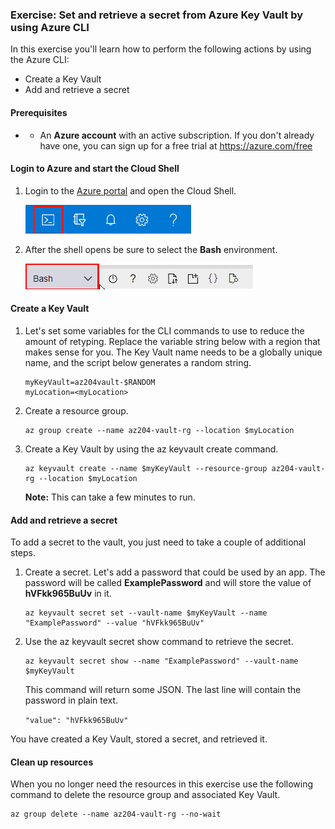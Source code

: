 ### Exercise: Set and retrieve a secret from Azure Key Vault by using Azure CLI

In this exercise you'll learn how to perform the following actions by using the Azure CLI:

- Create a Key Vault
- Add and retrieve a secret

#### Prerequisites

- 
  - An **Azure account** with an active subscription. If you don't already have one, you can sign up for a free trial at https://azure.com/free

#### Login to Azure and start the Cloud Shell

1. Login to the [Azure portal](https://portal.azure.com/) and open the Cloud Shell.

   ![The location of Cloud Shell launch button.](../Images/01-01.png)

2. After the shell opens be sure to select the **Bash** environment.

   ![Selecting the Bash environment.](../Images/01-02.png)

#### Create a Key Vault

1. Let's set some variables for the CLI commands to use to reduce the amount of retyping. Replace the <myLocation> variable string below with a region that makes sense for you. The Key Vault name needs to be a globally unique name, and the script below generates a random string.

   ```
   myKeyVault=az204vault-$RANDOM 
   myLocation=<myLocation>
   ```

   

2. Create a resource group.

   ```
   az group create --name az204-vault-rg --location $myLocation
   ```

   

3. Create a Key Vault by using the az keyvault create command.

   ```
   az keyvault create --name $myKeyVault --resource-group az204-vault-rg --location $myLocation
   ```

   **Note:** This can take a few minutes to run.

#### Add and retrieve a secret

To add a secret to the vault, you just need to take a couple of additional steps.

1. Create a secret. Let's add a password that could be used by an app. The password will be called **ExamplePassword** and will store the value of **hVFkk965BuUv** in it.

   ```
   az keyvault secret set --vault-name $myKeyVault --name "ExamplePassword" --value "hVFkk965BuUv"
   ```

2. Use the az keyvault secret show command to retrieve the secret.

   ```
   az keyvault secret show --name "ExamplePassword" --vault-name $myKeyVault
   ```

   This command will return some JSON. The last line will contain the password in plain text.

   `"value": "hVFkk965BuUv"`

You have created a Key Vault, stored a secret, and retrieved it.

#### Clean up resources

When you no longer need the resources in this exercise use the following command to delete the resource group and associated Key Vault.

```
az group delete --name az204-vault-rg --no-wait 
```

